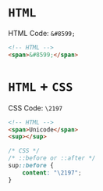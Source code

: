 # `HTML`

HTML Code: `&#8599;`

```HTML
<!-- HTML -->
<span>&#8599;</span>
```

# `HTML` + `CSS`

CSS Code: `\2197`

```HTML
<!-- HTML -->
<span>Unicode</span>
<sup></sup>
```

```CSS
/* CSS */
/* ::before or ::after */
sup::before {
    content: "\2197";
}
```